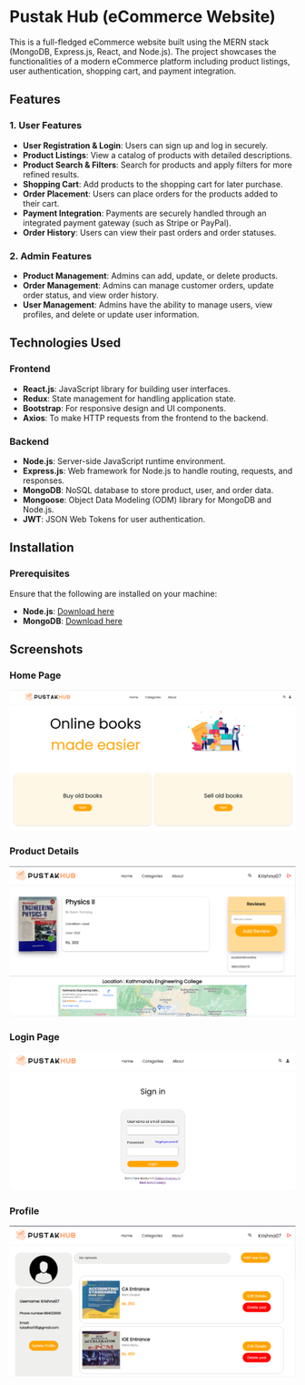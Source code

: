 <h1>Pustak Hub (eCommerce Website)</h1>

<p>This is a full-fledged eCommerce website built using the MERN stack (MongoDB, Express.js, React, and Node.js). The project showcases the functionalities of a modern eCommerce platform including product listings, user authentication, shopping cart, and payment integration.</p>

<h2>Features</h2>

<h3>1. User Features</h3>
<ul>
  <li><strong>User Registration & Login</strong>: Users can sign up and log in securely.</li>
  <li><strong>Product Listings</strong>: View a catalog of products with detailed descriptions.</li>
  <li><strong>Product Search & Filters</strong>: Search for products and apply filters for more refined results.</li>
  <li><strong>Shopping Cart</strong>: Add products to the shopping cart for later purchase.</li>
  <li><strong>Order Placement</strong>: Users can place orders for the products added to their cart.</li>
  <li><strong>Payment Integration</strong>: Payments are securely handled through an integrated payment gateway (such as Stripe or PayPal).</li>
  <li><strong>Order History</strong>: Users can view their past orders and order statuses.</li>
</ul>

<h3>2. Admin Features</h3>
<ul>
  <li><strong>Product Management</strong>: Admins can add, update, or delete products.</li>
  <li><strong>Order Management</strong>: Admins can manage customer orders, update order status, and view order history.</li>
  <li><strong>User Management</strong>: Admins have the ability to manage users, view profiles, and delete or update user information.</li>
</ul>

<h2>Technologies Used</h2>

<h3>Frontend</h3>
<ul>
  <li><strong>React.js</strong>: JavaScript library for building user interfaces.</li>
  <li><strong>Redux</strong>: State management for handling application state.</li>
  <li><strong>Bootstrap</strong>: For responsive design and UI components.</li>
  <li><strong>Axios</strong>: To make HTTP requests from the frontend to the backend.</li>
</ul>

<h3>Backend</h3>
<ul>
  <li><strong>Node.js</strong>: Server-side JavaScript runtime environment.</li>
  <li><strong>Express.js</strong>: Web framework for Node.js to handle routing, requests, and responses.</li>
  <li><strong>MongoDB</strong>: NoSQL database to store product, user, and order data.</li>
  <li><strong>Mongoose</strong>: Object Data Modeling (ODM) library for MongoDB and Node.js.</li>
  <li><strong>JWT</strong>: JSON Web Tokens for user authentication.</li>
</ul>



<h2>Installation</h2>

<h3>Prerequisites</h3>
<p>Ensure that the following are installed on your machine:</p>
<ul>
  <li><strong>Node.js</strong>: <a href="https://nodejs.org/">Download here</a></li>
  <li><strong>MongoDB</strong>: <a href="https://www.mongodb.com/try/download/community">Download here</a></li>
</ul>


<h2>Screenshots</h2>

<h3>Home Page</h3>
<img src="https://github.com/tuladhar07/Pustak-Hub-minor-project-/blob/main/minorprojectfinal-master/Screenshots/homepage.png" alt="Home Page" />

<h3>Product Details</h3>
<img src="https://github.com/tuladhar07/Pustak-Hub-minor-project-/blob/main/minorprojectfinal-master/Screenshots/BookDetails.png" alt="Product Details" />

<h3>Login Page</h3>
<img src="https://github.com/tuladhar07/Pustak-Hub-minor-project-/blob/main/minorprojectfinal-master/Screenshots/LoginPage.png" alt="Login Page" />

<h3>Profile</h3>
<img src="https://github.com/tuladhar07/Pustak-Hub-minor-project-/blob/main/minorprojectfinal-master/Screenshots/Profile.png" alt="Profile" />


